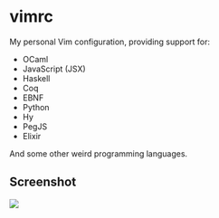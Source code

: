 # vimrc

My personal Vim configuration, providing support for:

- OCaml
- JavaScript (JSX)
- Haskell
- Coq
- EBNF
- Python
- Hy
- PegJS
- Elixir

And some other weird programming languages.

## Screenshot

![](https://i.imgur.com/nrUNu4J.png)
